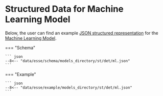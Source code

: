 # Structured Data for Machine Learning Model

Below, the user can find an example [JSON structured representation](../../data-structured/overview.md) for the [Machine Learning Model](overview.md).

=== "Schema"

    ``` json
    --8<-- "data/esse/schema/models_directory/st/det/ml.json"
    ```

=== "Example"

    ``` json
    --8<-- "data/esse/example/models_directory/st/det/ml.json"
    ```
